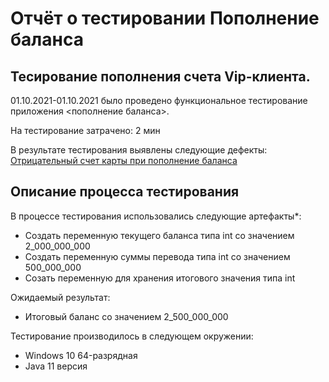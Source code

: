  # Отчёт о тестировании Пополнение баланса

## Тесирование пополнения счета Vip-клиента.

01.10.2021-01.10.2021 было проведено функциональное тестирование приложения <пополнение баланса>.

На тестирование затрачено: 2 мин

В результате тестирования выявлены следующие дефекты:
[Отрицательный счет карты при пополнение баланса](https://github.com/Mameshev89/Java_project/issues/1)



## Описание процесса тестирования

В процессе тестирования использовались следующие артефакты*:
* Создать переменную текущего баланса типа int со значением 2_000_000_000
* Создать переменную суммы перевода типа int со значением 500_000_000
* Созать переменную для хранения итогового значения типа int



Ожидаемый результат:
* Итоговый баланс со значением 2_500_000_000


Тестирование производилось в следующем окружении:
* Windows 10 64-разрядная
* Java 11 версия
